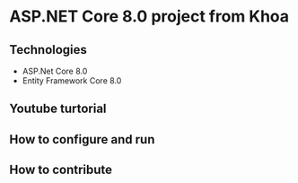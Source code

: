 # ASP.NET Core 8.0 project from Khoa
## Technologies
- ASP.Net Core 8.0
- Entity Framework Core 8.0
## Youtube turtorial
## How to configure and run
## How to contribute
